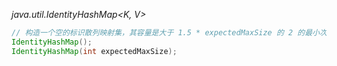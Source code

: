 *java.util.IdentityHashMap<K, V>*

```java
// 构造一个空的标识散列映射集，其容量是大于 1.5 * expectedMaxSize 的 2 的最小次幂 expectedMaxSize 默认是 21
IdentityHashMap();
IdentityHashMap(int expectedMaxSize);
```

